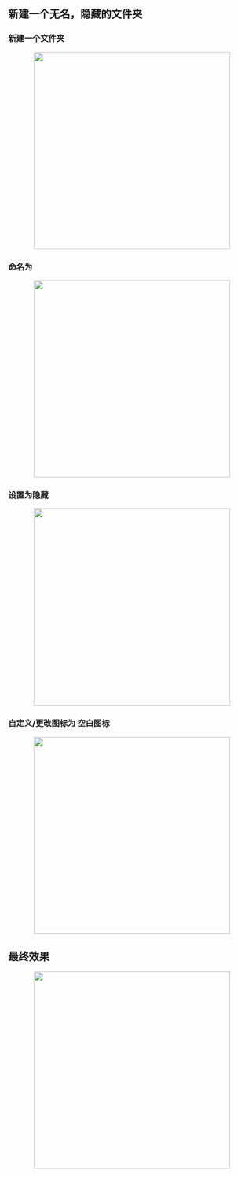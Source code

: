 ## 新建一个无名，隐藏的文件夹


### 新建一个文件夹

<p align="center"><img src="https://cdn.jsdelivr.net/gh/zb9678/img@main/up1/03.01:16:34:20.png" style="width:400px;"></p>

### 命名为

<p align="center"><img src="https://cdn.jsdelivr.net/gh/zb9678/img@main/up1/03.01:16:37:25.png" style="width:400px;"></p>

### 设置为隐藏

<p align="center"><img src="https://cdn.jsdelivr.net/gh/zb9678/img@main/up1/03.01:16:39:16.png" style="width:400px;"></p>

### 自定义/更改图标为 空白图标

<p align="center"><img src="https://cdn.jsdelivr.net/gh/zb9678/img@main/up1/03.01:16:59:35.png" style="width:400px;"></p>

## 最终效果

<p align="center"><img src="https://cdn.jsdelivr.net/gh/zb9678/img@main/up1/03.01:16:43:22.png" style="width:400px;"></p>



